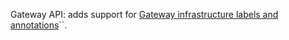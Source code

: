 Gateway API: adds support for [Gateway infrastructure labels and annotations](https://gateway-api.sigs.k8s.io/reference/spec/#gateway.networking.k8s.io/v1.GatewayInfrastructure)``.